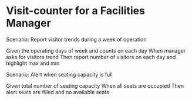 # Visit-counter for a Facilities Manager

Scenario: Report visitor trends during a week of operation

  Given the operating days of week and counts on each day
  When manager asks for visitors trend
  Then report number of visitors on each day and highlight max and min

Scenario: Alert when seating capacity is full

  Given total number of seating capacity
  When all seats are occupied
  Then alert seats are filled and no available seats
